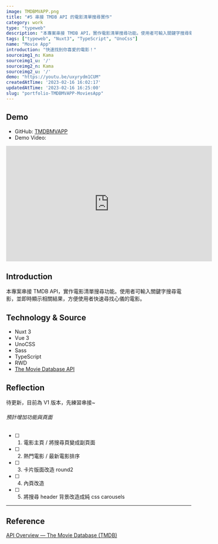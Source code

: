 ```yaml
---
image: TMDBMVAPP.png
title: "#5 串接 TMDB API 的電影清單搜尋實作"
category: work
type: "typeweb"
description: "本專案串接 TMDB API，實作電影清單搜尋功能。使用者可輸入關鍵字搜尋電影，並即時顯示相關結果，方便使用者快速尋找心儀的電影。"
tags: ["typeweb", "Nuxt3", "TypeScript", "UnoCss"]
name: "Movie App"
introduction: "快速找到你喜愛的電影！"
sourceimg1_n: Kama
sourceimg1_u: '/'
sourceimg2_n: Kama
sourceimg2_u: '/'
demo: "https://youtu.be/uxyrydm1CUM"
createdAtTime: '2023-02-16 16:02:17'
updatedAtTime: '2023-02-16 16:25:00'
slug: "portfolio-TMDBMVAPP-MoviesApp"
---
```

## Demo
- GitHub: [TMDBMVAPP](https://github.com/ReiKama414/TMDBMVAPP)
- Demo Video: 

<iframe width="560" height="315" src="https://www.youtube-nocookie.com/embed/uxyrydm1CUM" title="YouTube video player" frameborder="0" allow="accelerometer; autoplay; clipboard-write; encrypted-media; gyroscope; picture-in-picture; web-share" allowfullscreen>
</iframe>

## Introduction

本專案串接 TMDB API，實作電影清單搜尋功能。使用者可輸入關鍵字搜尋電影，並即時顯示相關結果，方便使用者快速尋找心儀的電影。

## Technology & Source
- Nuxt 3
- Vue 3
- UnoCSS
- Sass
- TypeScript
- RWD
- [The Movie Database API](https://www.themoviedb.org/)

## Reflection
待更新，目前為 V1 版本，先練習串接~

###### 預計增加功能與頁面
- [ ] 1. 電影主頁 / 將搜尋頁變成副頁面
- [ ] 2. 熱門電影 / 最新電影排序
- [ ] 3. 卡片版面改造 round2
- [ ] 4. 內頁改造
- [ ] 5. 將搜尋 header 背景改造成純 css carousels 
---

## Reference

[API Overview — The Movie Database (TMDB)](https://www.themoviedb.org/documentation/api)
